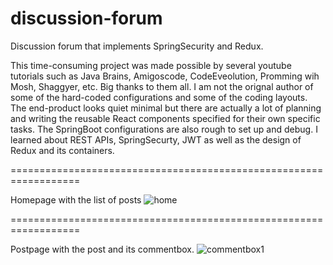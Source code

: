 # discussion-forum
Discussion forum that implements SpringSecurity and Redux.

This time-consuming project was made possible by several youtube tutorials such as Java Brains, Amigoscode, CodeEveolution, Promming wih Mosh, Shaggyer, etc. Big thanks to them all. I am not the orignal author of some of the hard-coded configurations and some of the coding layouts. The end-product looks quiet minimal but there are actually a lot of planning and writing the reusable React components specified for their own specific tasks. The SpringBoot configurations are also rough to set up and debug. I learned about REST APIs, SpringSecurty, JWT as well as the design of Redux and its containers. 

==================================================================

Homepage with the list of posts
![home](https://user-images.githubusercontent.com/54610672/149873732-537508c2-a1ad-4e5d-a416-755ba72cda2c.jpg)

==================================================================

Postpage with the post and its commentbox.
![commentbox1](https://user-images.githubusercontent.com/54610672/149878697-27987039-c8bd-4184-9a7b-516114bb911a.jpg)




